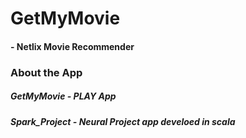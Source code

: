 # GetMyMovie
#### - Netlix Movie Recommender
### About the App
##### GetMyMovie - PLAY App
##### Spark_Project - Neural Project app develoed in scala







